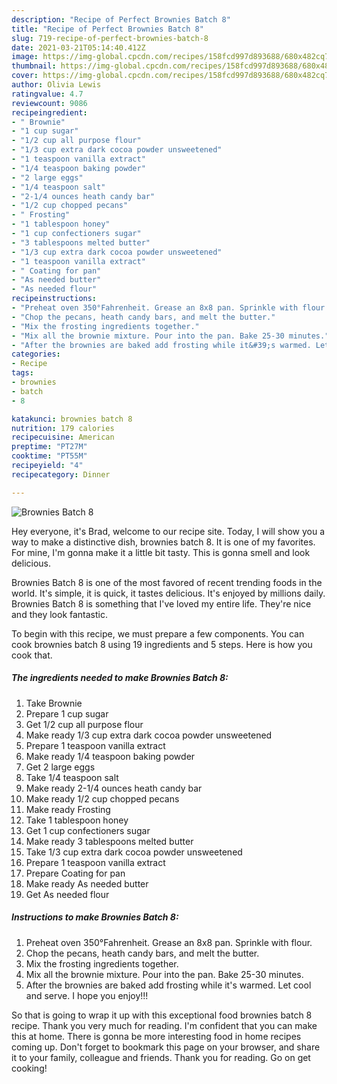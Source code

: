```yaml
---
description: "Recipe of Perfect Brownies Batch 8"
title: "Recipe of Perfect Brownies Batch 8"
slug: 719-recipe-of-perfect-brownies-batch-8
date: 2021-03-21T05:14:40.412Z
image: https://img-global.cpcdn.com/recipes/158fcd997d893688/680x482cq70/brownies-batch-8-recipe-main-photo.jpg
thumbnail: https://img-global.cpcdn.com/recipes/158fcd997d893688/680x482cq70/brownies-batch-8-recipe-main-photo.jpg
cover: https://img-global.cpcdn.com/recipes/158fcd997d893688/680x482cq70/brownies-batch-8-recipe-main-photo.jpg
author: Olivia Lewis
ratingvalue: 4.7
reviewcount: 9086
recipeingredient:
- " Brownie"
- "1 cup sugar"
- "1/2 cup all purpose flour"
- "1/3 cup extra dark cocoa powder unsweetened"
- "1 teaspoon vanilla extract"
- "1/4 teaspoon baking powder"
- "2 large eggs"
- "1/4 teaspoon salt"
- "2-1/4 ounces heath candy bar"
- "1/2 cup chopped pecans"
- " Frosting"
- "1 tablespoon honey"
- "1 cup confectioners sugar"
- "3 tablespoons melted butter"
- "1/3 cup extra dark cocoa powder unsweetened"
- "1 teaspoon vanilla extract"
- " Coating for pan"
- "As needed butter"
- "As needed flour"
recipeinstructions:
- "Preheat oven 350°Fahrenheit. Grease an 8x8 pan. Sprinkle with flour."
- "Chop the pecans, heath candy bars, and melt the butter."
- "Mix the frosting ingredients together."
- "Mix all the brownie mixture. Pour into the pan. Bake 25-30 minutes."
- "After the brownies are baked add frosting while it&#39;s warmed. Let cool and serve. I hope you enjoy!!!"
categories:
- Recipe
tags:
- brownies
- batch
- 8

katakunci: brownies batch 8 
nutrition: 179 calories
recipecuisine: American
preptime: "PT27M"
cooktime: "PT55M"
recipeyield: "4"
recipecategory: Dinner

---
```



![Brownies Batch 8](https://img-global.cpcdn.com/recipes/158fcd997d893688/680x482cq70/brownies-batch-8-recipe-main-photo.jpg)

Hey everyone, it's Brad, welcome to our recipe site. Today, I will show you a way to make a distinctive dish, brownies batch 8. It is one of my favorites. For mine, I'm gonna make it a little bit tasty. This is gonna smell and look delicious.



Brownies Batch 8 is one of the most favored of recent trending foods in the world. It's simple, it is quick, it tastes delicious. It's enjoyed by millions daily. Brownies Batch 8 is something that I've loved my entire life. They're nice and they look fantastic.


To begin with this recipe, we must prepare a few components. You can cook brownies batch 8 using 19 ingredients and 5 steps. Here is how you cook that.

<!--inarticleads1-->

##### The ingredients needed to make Brownies Batch 8:

1. Take  Brownie
1. Prepare 1 cup sugar
1. Get 1/2 cup all purpose flour
1. Make ready 1/3 cup extra dark cocoa powder unsweetened
1. Prepare 1 teaspoon vanilla extract
1. Make ready 1/4 teaspoon baking powder
1. Get 2 large eggs
1. Take 1/4 teaspoon salt
1. Make ready 2-1/4 ounces heath candy bar
1. Make ready 1/2 cup chopped pecans
1. Make ready  Frosting
1. Take 1 tablespoon honey
1. Get 1 cup confectioners sugar
1. Make ready 3 tablespoons melted butter
1. Take 1/3 cup extra dark cocoa powder unsweetened
1. Prepare 1 teaspoon vanilla extract
1. Prepare  Coating for pan
1. Make ready As needed butter
1. Get As needed flour




<!--inarticleads2-->

##### Instructions to make Brownies Batch 8:

1. Preheat oven 350°Fahrenheit. Grease an 8x8 pan. Sprinkle with flour.
1. Chop the pecans, heath candy bars, and melt the butter.
1. Mix the frosting ingredients together.
1. Mix all the brownie mixture. Pour into the pan. Bake 25-30 minutes.
1. After the brownies are baked add frosting while it&#39;s warmed. Let cool and serve. I hope you enjoy!!!




So that is going to wrap it up with this exceptional food brownies batch 8 recipe. Thank you very much for reading. I'm confident that you can make this at home. There is gonna be more interesting food in home recipes coming up. Don't forget to bookmark this page on your browser, and share it to your family, colleague and friends. Thank you for reading. Go on get cooking!
